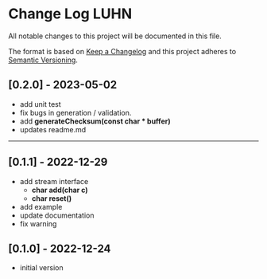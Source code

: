 # Change Log LUHN

All notable changes to this project will be documented in this file.

The format is based on [Keep a Changelog](http://keepachangelog.com/)
and this project adheres to [Semantic Versioning](http://semver.org/).


## [0.2.0] - 2023-05-02
- add unit test
- fix bugs in generation / validation.
- add **generateChecksum(const char \* buffer)**
- updates readme.md

----

## [0.1.1] - 2022-12-29
- add stream interface
  - **char add(char c)**
  - **char reset()**
- add example
- update documentation
- fix warning

## [0.1.0] - 2022-12-24
- initial version
